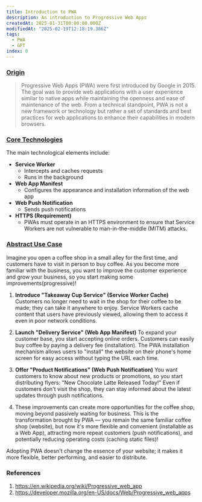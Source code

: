 ```yaml
---
title: Introduction to PWA
description: An introduction to Progressive Web Apps
createdAt: 2025-01-31T00:00:00.000Z
modifiedAt: "2025-02-19T12:18:19.386Z"
tags:
  - PWA
  - GPT
index: 0
---
```


### [Origin](#come-from)

> Progressive Web Apps (PWA) were first introduced by Google in 2015. The goal was to provide web applications with a user experience similar to native apps while maintaining the openness and ease of maintenance of the web. From a technical standpoint, PWA is not a new framework or technology but rather a set of standards and best practices for web applications to enhance their capabilities in modern browsers.

### [Core Technologies](#core-tech)

The main technological elements include:

- **Service Worker**
  - Intercepts and caches requests
  - Runs in the background
- **Web App Manifest**
  - Configures the appearance and installation information of the web app
- **Web Push Notification**
  - Sends push notifications
- **HTTPS (Requirement)**
  - PWAs must operate in an HTTPS environment to ensure that Service Workers are not vulnerable to man-in-the-middle (MITM) attacks.

### [Abstract Use Case](#story)

Imagine you open a coffee shop in a small alley for the first time, and customers have to visit in person to buy coffee. As you become more familiar with the business, you want to improve the customer experience and grow your business, so you start making some improvements(progressive)!

1. **Introduce "Takeaway Cup Service" (Service Worker Cache)**
   Customers no longer need to wait in the shop for their coffee to be made; they can take it anywhere to enjoy. Service Workers cache content that users have previously viewed, allowing them to access it even in poor network conditions.

2. **Launch "Delivery Service" (Web App Manifest)**
   To expand your customer base, you start accepting online orders. Customers can easily buy coffee by paying a delivery fee (installation). The PWA installation mechanism allows users to "install" the website on their phone's home screen for easy access without typing the URL each time.

3. **Offer "Product Notifications" (Web Push Notification)**
   You want customers to know about new products or promotions, so you start distributing flyers: "New Chocolate Latte Released Today!" Even if customers don't visit the shop, they can stay informed about the latest updates through push notifications.

4. These improvements can create more opportunities for the coffee shop, moving beyond passively waiting for business. This is the transformation brought by PWA — you remain the same familiar coffee shop (website), but now it's more flexible and convenient (installable as a Web App), attracting more repeat customers (push notifications), and potentially reducing operating costs (caching static files)!

Adopting PWA doesn't change the essence of your website; it makes it more flexible, better performing, and easier to distribute.

### References

1. https://en.wikipedia.org/wiki/Progressive_web_app
2. https://developer.mozilla.org/en-US/docs/Web/Progressive_web_apps
